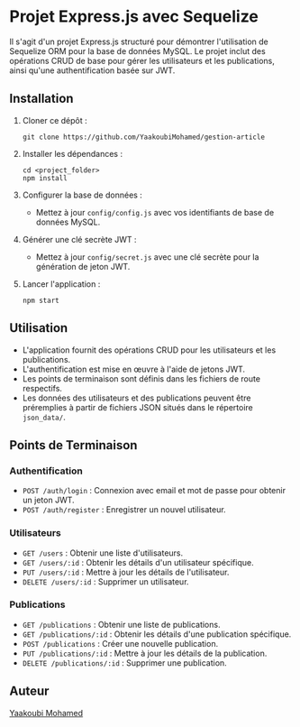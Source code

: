 # Projet Express.js avec Sequelize

Il s'agit d'un projet Express.js structuré pour démontrer l'utilisation de Sequelize ORM pour la base de données MySQL. Le projet inclut des opérations CRUD de base pour gérer les utilisateurs et les publications, ainsi qu'une authentification basée sur JWT.

## Installation

1. Cloner ce dépôt :

    ```
    git clone https://github.com/YaakoubiMohamed/gestion-article
    ```

2. Installer les dépendances :

    ```
    cd <project_folder>
    npm install
    ```

3. Configurer la base de données :
   
   - Mettez à jour `config/config.js` avec vos identifiants de base de données MySQL.
   
4. Générer une clé secrète JWT :

    - Mettez à jour `config/secret.js` avec une clé secrète pour la génération de jeton JWT.

5. Lancer l'application :

    ```
    npm start
    ```

## Utilisation

- L'application fournit des opérations CRUD pour les utilisateurs et les publications.
- L'authentification est mise en œuvre à l'aide de jetons JWT.
- Les points de terminaison sont définis dans les fichiers de route respectifs.
- Les données des utilisateurs et des publications peuvent être préremplies à partir de fichiers JSON situés dans le répertoire `json_data/`.

## Points de Terminaison

### Authentification

- `POST /auth/login` : Connexion avec email et mot de passe pour obtenir un jeton JWT.
- `POST /auth/register` : Enregistrer un nouvel utilisateur.

### Utilisateurs

- `GET /users` : Obtenir une liste d'utilisateurs.
- `GET /users/:id` : Obtenir les détails d'un utilisateur spécifique.
- `PUT /users/:id` : Mettre à jour les détails de l'utilisateur.
- `DELETE /users/:id` : Supprimer un utilisateur.

### Publications

- `GET /publications` : Obtenir une liste de publications.
- `GET /publications/:id` : Obtenir les détails d'une publication spécifique.
- `POST /publications` : Créer une nouvelle publication.
- `PUT /publications/:id` : Mettre à jour les détails de la publication.
- `DELETE /publications/:id` : Supprimer une publication.

## Auteur

[Yaakoubi Mohamed](https://github.com/YaakoubiMohamed)
